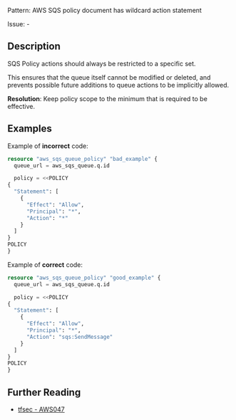 Pattern: AWS SQS policy document has wildcard action statement

Issue: -

## Description

SQS Policy actions should always be restricted to a specific set.

This ensures that the queue itself cannot be modified or deleted, and prevents possible future additions to queue actions to be implicitly allowed.

**Resolution**: Keep policy scope to the minimum that is required to be effective.

## Examples

Example of **incorrect** code:

```terraform
resource "aws_sqs_queue_policy" "bad_example" {
  queue_url = aws_sqs_queue.q.id

  policy = <<POLICY
{
  "Statement": [
    {
      "Effect": "Allow",
      "Principal": "*",
      "Action": "*"
    }
  ]
}
POLICY
}
```

Example of **correct** code:

```terraform
resource "aws_sqs_queue_policy" "good_example" {
  queue_url = aws_sqs_queue.q.id

  policy = <<POLICY
{
  "Statement": [
    {
      "Effect": "Allow",
      "Principal": "*",
      "Action": "sqs:SendMessage"
    }
  ]
}
POLICY
}
```

## Further Reading

* [tfsec - AWS047](https://tfsec.dev/docs/aws/AWS047/)
